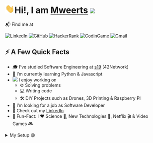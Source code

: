 <h1> <img src="https://raw.githubusercontent.com/ABSphreak/ABSphreak/master/gifs/Hi.gif" width="30px">Hi!, I am <a href="https://github.com/mweerts">Mweerts</a> <img src="https://emojis.slackmojis.com/emojis/images/1531849430/4246/blob-sunglasses.gif?1531849430" width="30px"></h1>
</h1>

📬 Find me at
<p>
  <a href="https://www.linkedin.com/in/mweerts"><img src="https://img.shields.io/badge/-LinkedIn-blue?style=flat-square&logo=Linkedin&logoColor=white" alt="LinkedIn"></a>
  <a href="https://github.com/mweerts"><img src="http://img.shields.io/badge/-Github-black?style=flat-square&logo=github" alt="GitHub"></a>
  <a href="https://www.hackerrank.com/mweerts"><img src="https://img.shields.io/badge/-HackerRank-green?style=flat-square&logo=hackerrank&logoColor=black" alt="HackerRank"></a>
  <a href="https://www.codingame.com/profile/0712f3530e924bf494c0c9d5d27f823b7827673"><img src="https://img.shields.io/badge/-CodinGame-black?style=flat-square&logo=data%3Aimage%2Fpng%3Bbase64%2CiVBORw0KGgoAAAANSUhEUgAAADIAAAAyCAMAAAAp4XiDAAAAM1BMVEUfJSgtMCY7OyRIRSJWUCBkWx5yZhyAcRqOfBibhhWpkRO3nBHFpw%2FTsg3gvAvuxwn80gehVzsiAAAA4ElEQVR42uXUsXJEIQiFYfCq3Kiu5%2F2fNpPNZca1AYpU%2BfuvOgyEcP%2BP9EJUeoRUelf9ZNDTcJOipLhJVpL%2FkogScZPFv4KXm2CmH5FmaP1%2B391af96ZibgM78GMi7TqI0Jb3UMq7V0O0uizZZN0kGGSTmEiJ4FJ8iGuOPmyySH4ZZJ5kAaTyAfgAZukXciCTdoG6guwyWJ6YgUWKQ%2FI3ftg6wMG4CIquAFO8rreoix4yc06nY%2BslnQ6H5miz23CQ4ak86AMsieIkrTCpCFKGGEicdLjZMUJwiTFSY4T8pJvRyh%2BUuWJ1jMAAAAASUVORK5CYII%3D" alt="CodinGame"></a>
  <a href="mailto:weertsmaxime@gmail.com"><img src="https://img.shields.io/badge/-Gmail-d14836?style=flat-square&logo=Gmail&logoColor=white" alt="Gmail"></a>
</p>


## ⚡️ A Few Quick Facts

- 🎓 I’ve studied Software Engineering at <a href="https://www.s19.be/">s19</a> (42Network)
- 🌱 I’m currently learning Python & Javascript
- <img src="https://media.giphy.com/media/WUlplcMpOCEmTGBtBW/giphy.gif" width="30">  I enjoy working on
  - ⚙️ Solving problems
  - 💻 Writing code
  - 🛠 DIY Projects such as Drones, 3D Printing & Raspberry PI
- 👯 I’m looking for a job as Software Developer 
- 📙 Check out my [LinkedIn](https://www.linkedin.com/in/mweerts/)
- 🎉 Fun-Fact: I ❤️ Science 🔬, New Technologies 🚀, Netflix 🎬 & Video Games 🎮

<details>
  <summary>My Setup 😄</summary>

### 🖥️ My DevSetup
  <a href="#"><img src="https://img.shields.io/badge/-Windows-grey?style=flat-square&logo=Windows&logoColor=blue"></a>
  <a href="#"><img src="https://img.shields.io/badge/-Linux-grey?style=flat-square&logo=linux&logoColor=white"></a>
  <a href="#"><img src="https://img.shields.io/badge/-macOS-grey?style=flat-square&logo=apple&logoColor=white"></a>
  <a href="#"><img src="https://img.shields.io/badge/-VS%20Code-grey?style=flat-square&logo=visualstudiocode&logoColor=blue"></a>
  <a href="#"><img src="https://img.shields.io/badge/-Terminal-grey?style=flat-square&logo=powershell&logoColor=black"></a>
  <a href="#"><img src="https://img.shields.io/badge/-Vim-grey?style=flat-square&logo=vim&logoColor=white"></a>
  <a href="#"><img src="https://img.shields.io/badge/-Spotify-grey?style=flat-square&logo=spotify&logoColor=green"></a>
  <a href="#"><img src="https://img.shields.io/badge/-Slack-grey?style=flat-square&logo=slack"></a>
  <a href="#"><img src="https://img.shields.io/badge/-Discord-grey?style=flat-square&logo=discord&logoColor=white"></a>
  <hr>
  
### ⚙️ Tech I'm using
  <a href="#"><img src="https://img.shields.io/badge/C-00599C?style=for-the-badge&logo=c&logoColor=white"></a>
  <a href="#"><img src="https://img.shields.io/badge/Shell_Script-121011?style=for-the-badge&logo=gnu-bash&logoColor=white"></a>
  <a href="#"><img src="https://img.shields.io/badge/Python-14354C?style=for-the-badge&logo=python&logoColor=white"></a>
  <a href="#"><img src="https://img.shields.io/badge/HTML5-E34F26?style=for-the-badge&logo=html5&logoColor=white"></a>
  <a href="#"><img src="https://img.shields.io/badge/CSS3-1572B6?style=for-the-badge&logo=css3&logoColor=white"></a>
  <a href="#"><img src="https://img.shields.io/badge/JavaScript-323330?style=for-the-badge&logo=javascript&logoColor=F7DF1E"></a>
</details>
